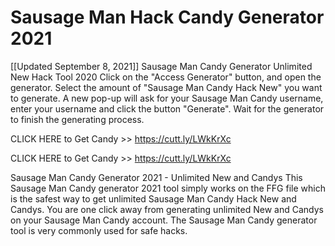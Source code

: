 Sausage Man Hack Candy Generator 2021
===========================================
[[Updated September 8, 2021]] Sausage Man Candy Generator Unlimited New Hack Tool 2020
Click on the "Access Generator" button, and open the generator. Select the amount of "Sausage Man Candy Hack New" you want to generate. A new pop-up will ask for your Sausage Man Candy username, enter your username and click the button "Generate". Wait for the generator to finish the generating process.

CLICK HERE to Get Candy >> https://cutt.ly/LWkKrXc

CLICK HERE to Get Candy >> https://cutt.ly/LWkKrXc

Sausage Man Candy Generator 2021 - Unlimited New and Candys
This Sausage Man Candy generator 2021 tool simply works on the FFG file which is the safest way to get unlimited Sausage Man Candy Hack New and Candys. You are one click away from generating unlimited New and Candys on your Sausage Man Candy account. The Sausage Man Candy generator tool is very commonly used for safe hacks.
